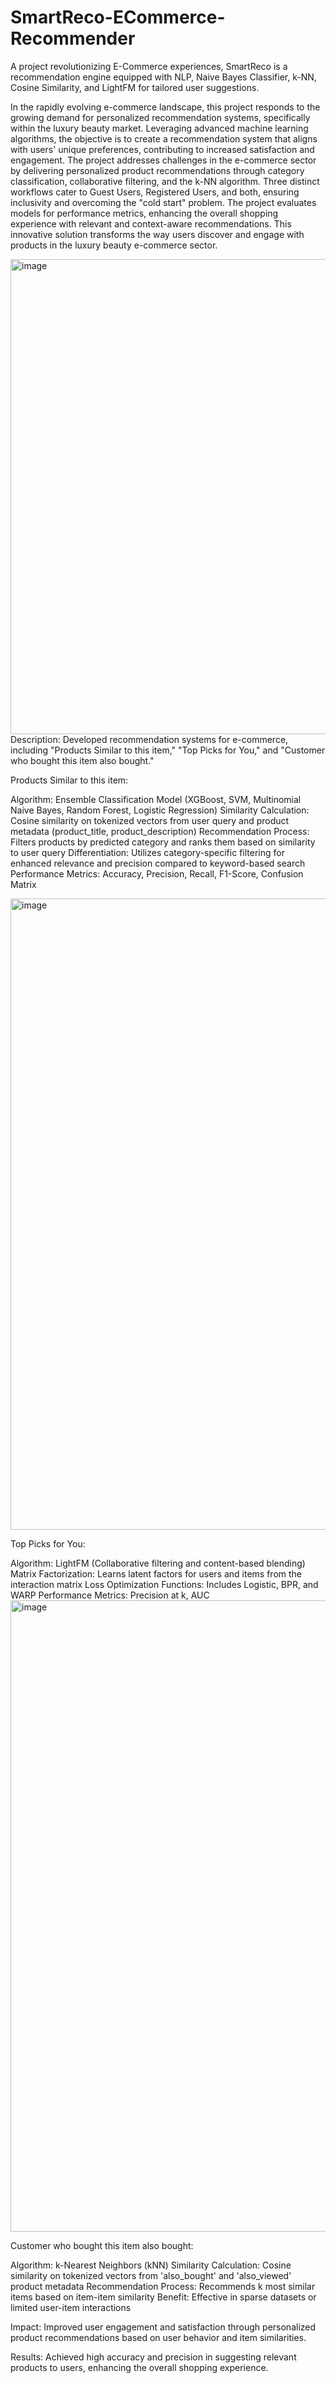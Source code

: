 # SmartReco-ECommerce-Recommender
 A project revolutionizing E-Commerce experiences, SmartReco is a recommendation engine equipped with NLP, Naive Bayes Classifier, k-NN, Cosine Similarity, and LightFM for tailored user suggestions.

In the rapidly evolving e-commerce landscape, this project responds to the growing demand for personalized recommendation systems, specifically within the luxury beauty market. Leveraging advanced machine learning algorithms, the objective is to create a recommendation system that aligns with users' unique preferences, contributing to increased satisfaction and engagement. The project addresses challenges in the e-commerce sector by delivering personalized product recommendations through category classification, collaborative filtering, and the k-NN algorithm. Three distinct workflows cater to Guest Users, Registered Users, and both, ensuring inclusivity and overcoming the "cold start" problem. The project evaluates models for performance metrics, enhancing the overall shopping experience with relevant and context-aware recommendations. This innovative solution transforms the way users discover and engage with products in the luxury beauty e-commerce sector.

<img width="760" alt="image" src="https://github.com/Anitha-Balachandran/SmartReco-ECommerce-Recommender/assets/143915040/cdebc8c3-4852-40f7-941c-db6d984b72c3">
Description: Developed recommendation systems for e-commerce, including "Products Similar to this item," "Top Picks for You," and "Customer who bought this item also bought."

Products Similar to this item:

Algorithm: Ensemble Classification Model (XGBoost, SVM, Multinomial Naive Bayes, Random Forest, Logistic Regression)
Similarity Calculation: Cosine similarity on tokenized vectors from user query and product metadata (product_title, product_description)
Recommendation Process: Filters products by predicted category and ranks them based on similarity to user query
Differentiation: Utilizes category-specific filtering for enhanced relevance and precision compared to keyword-based search
Performance Metrics: Accuracy, Precision, Recall, F1-Score, Confusion Matrix

<img width="1010" alt="image" src="https://github.com/Anitha-Balachandran/SmartReco-ECommerce-Recommender/assets/143915040/c43fc6dc-b048-431d-9c41-7853fb6f1e82">

Top Picks for You:

Algorithm: LightFM (Collaborative filtering and content-based blending)
Matrix Factorization: Learns latent factors for users and items from the interaction matrix
Loss Optimization Functions: Includes Logistic, BPR, and WARP
Performance Metrics: Precision at k, AUC
<img width="1010" alt="image" src="https://github.com/Anitha-Balachandran/SmartReco-ECommerce-Recommender/assets/143915040/65ec9936-c95f-4802-a7ba-fb96dd4e7309">

Customer who bought this item also bought:

Algorithm: k-Nearest Neighbors (kNN)
Similarity Calculation: Cosine similarity on tokenized vectors from 'also_bought' and 'also_viewed' product metadata
Recommendation Process: Recommends k most similar items based on item-item similarity
Benefit: Effective in sparse datasets or limited user-item interactions

Impact: Improved user engagement and satisfaction through personalized product recommendations based on user behavior and item similarities.

Results: Achieved high accuracy and precision in suggesting relevant products to users, enhancing the overall shopping experience.








